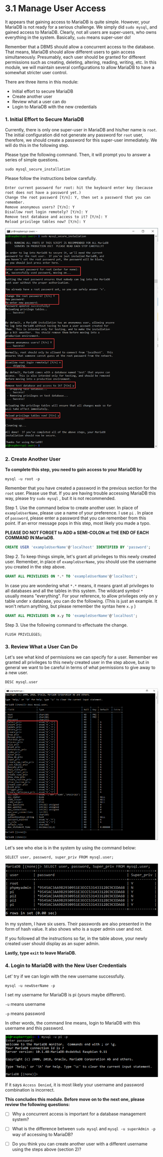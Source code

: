 # 3.1 Manage User Access

It appears that gaining access to MariaDB is quite simple. However, your MariaDB is not ready for a serious challenge. We simply did `sudo mysql`, and gained access to MariaDB. Clearly, not all users are super-users, who owns everything in the system. Basically, `sudo` means super-user do!

Remember that a DBMS should allow a concurrent access to the database. That means, MariaDB should allow different users to gain access simultaneously. Presumably, each user should be granted for different permissions such as creating, deleting, altering, reading, writing, etc. In this module, we will maintain several configurations to allow MariaDB to have a somewhat stricter user control. 

There are three items in this module: 

* Initial effort to secure MariaDB
* Create another user
* Review what a user can do
* Login to MariaDB with the new credentials

### 1. Initial Effort to Secure MariaDB

Currently, there is only one super-user in MariaDB and his/her name is `root`. The initial configuration did not generate any password for `root` user, therefore, we should create a password for this super-user immediately. We will do this in the following step. 

Please type the following command. Then, it will prompt you to answer a series of simple questions. 

```shell
sudo mysql_secure_installation
```

Please follow the instructions below carefully. 

```
Enter current password for root: hit the keyboard enter key (because root does not have a password yet.)
Change the root password [Y/n]: Y, then set a password that you can remember.
Remove anonymous users? [Y/n]: Y
Disallow root login remotely? [Y/n]: Y
Remove test database and access to it? [Y/n]: Y
Reload privilege tables now? [Y/n]: Y
```



![img](images/SNAGHTML4b99a53.PNG)



### 2. Create Another User

**To complete this step, you need to gain access to your MariaDB by** 

```shell
mysql -u root -p
```

Remember that you have created a password in the previous section for the `root` user. Please use that. If you are having trouble accessing MariaDB this way, please try `sudo mysql` , but it is not recommended. 



Step 1. Use the command below to create another user. In place of `exampleUserName`, please use a name of your preference. I use `pi` . In place of `password`, please enter a password that you can remember from this point. If an error message pops in this step, most likely you made a typo. 

**PLEASE DO NOT FORGET to ADD a SEMI-COLON at THE END OF EACH COMMAND IN MariaDB.** 

```sql
CREATE USER 'exampleUserName'@'localhost' IDENTIFIED BY 'password';
```

Step 2. To keep things simple, let's grant all privileges to this newly created user. Remember, in place of `exampleUserName`, you should use the username you created in the step above. 

```sql
GRANT ALL PRIVILEGES ON *.* TO 'exampleUserName'@'localhost';
```

In case you are wondering what `*.*` means, it means grant all privileges to all databases and all the tables in this system. The wildcard symbol `*` usually means "everything". For your reference, to allow privileges only on y table under x database, you can do the following. (This is just an example. It won't return anything, but please remember the syntax here `x.y` )

```sql
GRANT ALL PRIVILEGES ON x.y TO 'exampleUserName'@'localhost';
```

Step 3. Use the following command to effectuate the change. 

```mariadb
FLUSH PRIVILEGES; 
```



### 3. Review What a User Can Do

Let's see what kind of permissions we can specify for a user. Remember we granted all privileges to this newly created user in the step above, but in general we want to be careful in terms of what permissions to give away to a new user. 

```mariadb
DESC mysql.user
```

![image-20210921234450904](images/image-20210921234450904.png)

Let's see who else is in the system by using the command below: 

```mariadb
SELECT user, password, super_priv FROM mysql.user;
```

![image-20210921234840987](images/image-20210921234840987.png)

In my system, I have six users. Their passwords are also presented in the form of hash value. It also shows who is a super admin user and not. 

If you followed all the instructions so far, in the table above, your newly created user should display as an super admin. 

**Lastly, type `exit` to leave MariaDB.** 

### 4. Login to MariaDB with the New User Credentials

Let' try if we can login with the new username successfully. 

```shell
mysql -u newUserName -p
```

I set my username for MariaDB is pi (yours maybe different). 

`-u` means username

`-p` means password

In other words, the command line means, login to MariaDB with this username and this password. 

![image-20210921235323111](images/image-20210921235323111.png)



If it says `Access Denied`, it is most likely your username and password combination is incorrect. 



**This concludes this module. Before move on to the next one, please review the following questions:** 

- [ ] Why a concurrent access is important for a database management system? 
- [ ] What is the difference between `sudo mysql` and `mysql -u superAdmin -p` way of accessing to MariaDB? 
- [ ] Do you think you can create another user with a different username using the steps above (section 2)?

